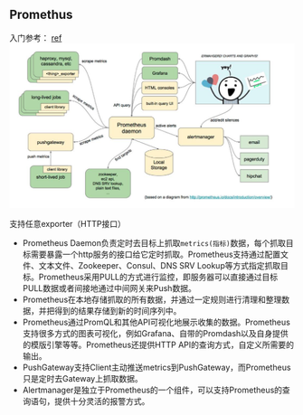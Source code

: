 ## Promethus
入门参考：
[ref](https://www.cnblogs.com/chenqionghe/p/10494868.html)
![pm1](.\img\pm1.jpg)

支持任意exporter（HTTP接口）  
+ Prometheus Daemon负责定时去目标上抓取`metrics(指标)`数据，每个抓取目标需要暴露一个http服务的接口给它定时抓取。Prometheus支持通过配置文件、文本文件、Zookeeper、Consul、DNS SRV Lookup等方式指定抓取目标。Prometheus采用PULL的方式进行监控，即服务器可以直接通过目标PULL数据或者间接地通过中间网关来Push数据。
+ Prometheus在本地存储抓取的所有数据，并通过一定规则进行清理和整理数据，并把得到的结果存储到新的时间序列中。
+ Prometheus通过PromQL和其他API可视化地展示收集的数据。Prometheus支持很多方式的图表可视化，例如Grafana、自带的Promdash以及自身提供的模版引擎等等。Prometheus还提供HTTP API的查询方式，自定义所需要的输出。
+ PushGateway支持Client主动推送metrics到PushGateway，而Prometheus只是定时去Gateway上抓取数据。
+ Alertmanager是独立于Prometheus的一个组件，可以支持Prometheus的查询语句，提供十分灵活的报警方式。
